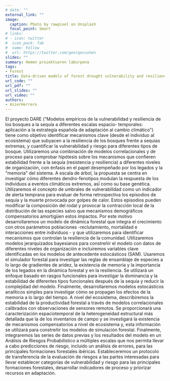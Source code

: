 ```yaml
---
# date: ""
external_link: ""
image:
  caption: Photo by rawpixel on Unsplash
  focal_point: Smart
# links:
# - icon: twitter
#  icon_pack: fab
#  name: Follow
#  url: https://twitter.com/georgecushen
slides: ""
summary: Hemen proiektuaren laburpena
tags:
- Forest
title: Data-driven models of forest drought vulnerability and resilience across spatial and temporal scales- application to the Spanish climate change adaptation strategy (DARE, RTI2018-096884-B-C32).
url_code: ""
url_pdf: ""
url_slides: ""
url_video: ""
authors: 
- AsierHerrero
---
```


El proyecto DARE ("Modelos empíricos de la vulnerabilidad y resiliencia de los bosques a la sequía a diferentes escalas espacio- temporales: aplicación a la estrategia española de adaptación al cambio climático") tiene como objetivo identificar mecanismos clave (desde el individuo al ecosistema) que subyacen a la resiliencia de los bosques frente a sequias extremas, y cuantificar la vulnerabilidad y riesgo para diferentes tipos de bosque. Utilizaremos una combinación de modelos correlacionales y de proceso para comprobar hipótesis sobre los mecanismos que confieren estabilidad frente a la sequía (resistencia y resiliencia) a diferentes niveles de organización, con énfasis en el papel desempeñado por los legados y la "memoria" del sistema. A escala de árbol, la propuesta se centra en investigar cómo diferentes dendro-fenotipos modulan la respuesta de los individuos a eventos climáticos extremos, así́ como su base genética. Utilizaremos el concepto de umbrales de vulnerabilidad como un indicador de alerta temprana para evaluar de forma retrospectiva los episodios de sequía y la muerte provocada por golpes de calor. Estos episodios pueden modificar la composición del rodal y provocar la contracción local de la distribución de las especies salvo que mecanismos demográficos compensatorios amortigüen estos impactos. Por este motivo desarrollaremos un modelo de dinámica forestal que integra el crecimiento con otros parámetros poblaciones -reclutamiento, mortalidad e interacciones entre individuos - y que utilizaremos para identificar mecanismos que controlan la resiliencia de la comunidad. Utilizaremos modelos jerarquizados bayesianos para constreñir el modelo con datos de diferentes niveles de organización e incluiremos variables clave identificadas en los modelos de antecedente estocásticos (SAM). Usaremos el simulador forestal para investigar las reglas de ensamblaje de especies a lo largo de gradientes de aridez, la existencia de memoria y la importancia de los legados en la dinámica forestal y en la resiliencia. Se utilizará un enfoque basado en rasgos funcionales para investigar la dominancia y la estabilidad de diferentes tipos funcionales después de la sequía y reducir la complejidad del modelo. Finalmente, desarrollaremos modelos estocásticos analíticos simples para investigar cómo se propagan los efectos de la memoria a lo largo del tiempo. A nivel del ecosistema, describiremos la estabilidad de la productividad forestal a través de modelos correlacionales calibrados con observaciones de sensores remotos. Se proporcionará una caracterización espaciotemporal de la heterogeneidad estructural más detallada que la de los inventarios de campo y se investigará la existencia de mecanismos compensatorios a nivel de ecosistema y, esta información se utilizará para constreñir los modelos de simulación forestal. Finalmente, integraremos las series de datos previas y los resultados del modelo en un Análisis de Riesgos Probabilístico a múltiples escalas que nos permita llevar a cabo predicciones de riesgo, incluido un análisis de errores, para las principales formaciones forestales ibéricas. Estableceremos un protocolo de transferencia de la evaluación de riesgos a las partes interesadas para llevar establecer categorías de vulnerabilidad y riesgo para las principales formaciones forestales, desarrollar indicadores de proceso y priorizar recursos en adaptación. 